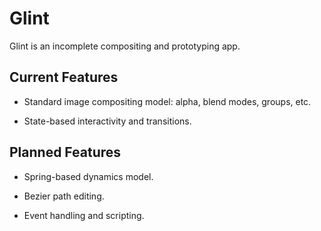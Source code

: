 
# Glint

Glint is an incomplete compositing and prototyping app.

## Current Features

- Standard image compositing model: alpha, blend modes, groups, etc.

- State-based interactivity and transitions.

## Planned Features

- Spring-based dynamics model.

- Bezier path editing.

- Event handling and scripting.

